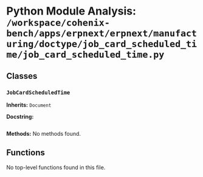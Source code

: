 # Python Module Analysis: `/workspace/cohenix-bench/apps/erpnext/erpnext/manufacturing/doctype/job_card_scheduled_time/job_card_scheduled_time.py`

## Classes

### `JobCardScheduledTime`
**Inherits:** `Document`


**Docstring:**
```

```

**Methods:**
No methods found.




## Functions

No top-level functions found in this file.
